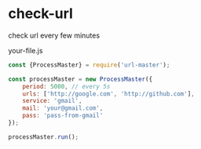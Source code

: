 # check-url
check url every few minutes

your-file.js
```javascript
const {ProcessMaster} = require('url-master');

const processMaster = new ProcessMaster({
    period: 5000, // every 5s
    urls: ['http://google.com', 'http://github.com'],
    service: 'gmail',
    mail: 'your@gmail.com',
    pass: 'pass-from-gmail'
});

processMaster.run();
```
